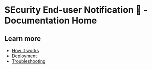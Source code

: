 # SEcurity End-user Notification 👀 - Documentation Home

## Learn more

* [How it works](howitworks.md)
* [Deployment](deployment.md)
* [Troubleshooting](troubleshooting.md)